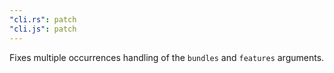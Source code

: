 ```yaml
---
"cli.rs": patch
"cli.js": patch
---
```


Fixes multiple occurrences handling of the `bundles` and `features` arguments.
